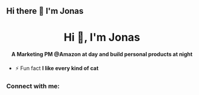 ## Hi there 👋 I'm Jonas

<h1 align="center">Hi 👋, I'm Jonas</h1>
<h4 align="center">A Marketing PM @Amazon at day and build personal products at night</h4>

- ⚡ Fun fact **I like every kind of cat**

<h3 align="left">Connect with me:</h3>
<p align="left">
</p>


<!--
**Jonas-09/Jonas-09** is a ✨ _special_ ✨ repository because its `README.md` (this file) appears on your GitHub profile.

Here are some ideas to get you started:

- 🔭 I’m currently working on ...
- 🌱 I’m currently learning ...
- 👯 I’m looking to collaborate on ...
- 🤔 I’m looking for help with ...
- 💬 Ask me about ...
- 📫 How to reach me: ...
- 😄 Pronouns: ...
- ⚡ Fun fact: ...
-->
